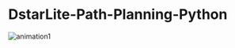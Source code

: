 # DstarLite-Path-Planning-Python

![animation1](https://user-images.githubusercontent.com/32360441/175811449-478ac1ca-043e-4be7-8426-a893eaba23dc.gif)
